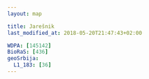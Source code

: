 ```yaml
---
layout: map

title: Jarešnik
last_modified_at: 2018-05-20T21:47:43+02:00

WDPA: [145142]
BioRaS: [436]
geoSrbija:
  L1_183: [36]
---
```

